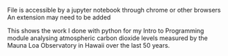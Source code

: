 File is accessible by a jupyter notebook through chrome or other browsers
An extension may need to be added

This shows the work I done with python for my Intro to Programming module analysing atmospheric carbon dioxide levels measured by the Mauna Loa Observatory in Hawaii over the last 50 years.
